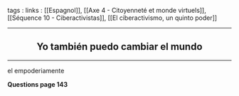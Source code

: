 tags : 
links : [[Espagnol]], [[Axe 4 - Citoyenneté et monde virtuels]], [[Séquence 10 - Ciberactivistas]], [[El ciberactivismo, un quinto poder]]

****

<h2 style="text-align: center;"> Yo también puedo cambiar el mundo </h2>

****


el empoderiamente

**Questions page 143**